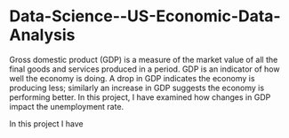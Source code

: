 # Data-Science--US-Economic-Data-Analysis

Gross domestic product (GDP) is a measure of the market value of all the final goods and services produced in a period. GDP is an indicator of how well the economy is doing. A drop in GDP indicates the economy is producing less; similarly an increase in GDP suggests the economy is performing better. In this project, I have examined how changes in GDP impact the unemployment rate.

In this project I have 
